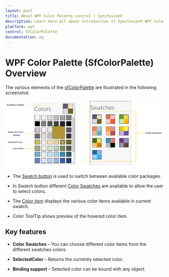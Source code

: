 ```yaml
---
layout: post
title: About WPF Color Palette control | Syncfusion®
description: Learn here all about introduction of Syncfusion® WPF Color Palette (SfColorPalette) control, its elements and more.
platform: wpf
control: SfColorPalette
documentation: ug
---
```


# WPF Color Palette (SfColorPalette) Overview

The various elements of the [sfColorPalette](https://help.syncfusion.com/cr/wpf/Syncfusion.Windows.Controls.Media.SfColorPalette.html) are illustrated in the following screenshot.

![Visual Structure of Sf WPF Color Palatte](overview_images/wpf-color-palette-visual-structure.png)

  * The [Swatch button](https://help.syncfusion.com/cr/wpf/Syncfusion.Windows.Controls.Media.ColorPaletteButton.html) is used to switch between available color packages.

  * In Swatch button different [Color Swatches](https://help.syncfusion.com/cr/wpf/Syncfusion.Windows.Controls.Media.ColorSwatches.html) are available to allow the user to select colors.

  * The [Color item](https://help.syncfusion.com/cr/wpf/Syncfusion.Windows.Controls.Media.ColorItem.html) displays the various color items available in current swatch.

  * Color ToolTip shows  preview of the hovered color item. 

## Key features

* **Color Swatches** – You can choose different color items from the different swatches colors.

* **SelectedColor** – Returns the currently selected color.

* **Binding support** – Selected color can be bound with any object.